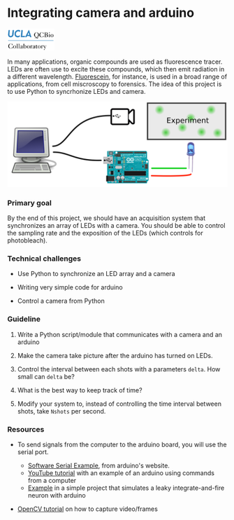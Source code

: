 # Integrating camera and arduino

<img src="../qcbCollaboratory_logo.png" height="50"/>

In many applications, organic compounds are used as fluorescence tracer. LEDs are often use to excite these compounds, which then emit radiation in a different wavelength. [Fluorescein](https://en.wikipedia.org/wiki/Fluorescein), for instance, is used in a broad range of applications, from cell miscroscopy to forensics. The idea of this project is to use Python to syncrhonize LEDs and camera.

<img src="./resources/scheme_arduino_pc.png" width="600" />


### Primary goal

By the end of this project, we should have an acquisition system that synchronizes an array of LEDs with a camera. You should be able to control the sampling rate and the exposition of the LEDs (which controls for photobleach).


### Technical challenges

* Use Python to synchronize an LED array and a camera

* Writing very simple code for arduino

* Control a camera from Python


### Guideline

1. Write a Python script/module that communicates with a camera and an arduino

2. Make the camera take picture after the arduino has turned on LEDs.

3. Control the interval between each shots with a parameters ```delta```. How small can ```delta``` be?

4. What is the best way to keep track of time?

5. Modify your system to, instead of controlling the time interval between shots, take ```Nshots``` per second.


### Resources

* To send signals from the computer to the arduino board, you will use the serial port.
  * [Software Serial Example](https://www.arduino.cc/en/Tutorial/SoftwareSerialExample), from arduino's website.
  * [YouTube tutorial](https://www.youtube.com/watch?v=ts81ZTdY_DQ) with an example of an arduino using commands from a computer
  * [Example](https://github.com/thmosqueiro/PlaygroundINO/tree/master/Medium-Projects/LeakyIntegratino) in a simple project that simulates a leaky integrate-and-fire neuron with arduino

* [OpenCV tutorial](http://opencv-python-tutroals.readthedocs.io/en/latest/py_tutorials/py_gui/py_video_display/py_video_display.html) on how to capture video/frames
